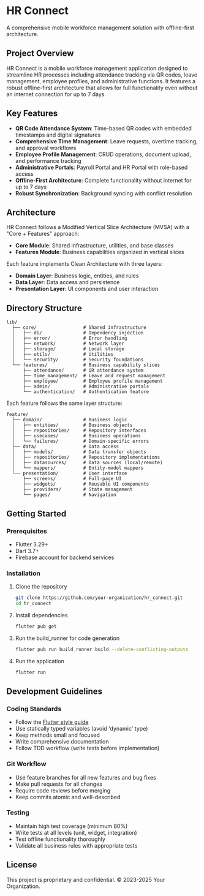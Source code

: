 # HR Connect

A comprehensive mobile workforce management solution with offline-first architecture.

## Project Overview

HR Connect is a mobile workforce management application designed to streamline HR processes including attendance tracking via QR codes, leave management, employee profiles, and administrative functions. It features a robust offline-first architecture that allows for full functionality even without an internet connection for up to 7 days.

## Key Features

- **QR Code Attendance System**: Time-based QR codes with embedded timestamps and digital signatures
- **Comprehensive Time Management**: Leave requests, overtime tracking, and approval workflows
- **Employee Profile Management**: CRUD operations, document upload, and performance tracking
- **Administrative Portals**: Payroll Portal and HR Portal with role-based access
- **Offline-First Architecture**: Complete functionality without internet for up to 7 days
- **Robust Synchronization**: Background syncing with conflict resolution

## Architecture

HR Connect follows a Modified Vertical Slice Architecture (MVSA) with a "Core + Features" approach:
- **Core Module**: Shared infrastructure, utilities, and base classes
- **Features Module**: Business capabilities organized in vertical slices

Each feature implements Clean Architecture with three layers:
- **Domain Layer**: Business logic, entities, and rules
- **Data Layer**: Data access and persistence
- **Presentation Layer**: UI components and user interaction

## Directory Structure

```
lib/
  ├── core/                 # Shared infrastructure
  │   ├── di/               # Dependency injection
  │   ├── error/            # Error handling
  │   ├── network/          # Network layer
  │   ├── storage/          # Local storage
  │   ├── utils/            # Utilities
  │   └── security/         # Security foundations
  └── features/             # Business capability slices
      ├── attendance/       # QR attendance system
      ├── time_management/  # Leave and request management
      ├── employee/         # Employee profile management
      ├── admin/            # Administrative portals
      └── authentication/   # Authentication feature
```

Each feature follows the same layer structure:
```
feature/
  ├── domain/               # Business logic
  │   ├── entities/         # Business objects
  │   ├── repositories/     # Repository interfaces
  │   ├── usecases/         # Business operations
  │   └── failures/         # Domain-specific errors
  ├── data/                 # Data access
  │   ├── models/           # Data transfer objects
  │   ├── repositories/     # Repository implementations
  │   ├── datasources/      # Data sources (local/remote)
  │   └── mappers/          # Entity-model mappers
  └── presentation/         # User interface
      ├── screens/          # Full-page UI
      ├── widgets/          # Reusable UI components
      ├── providers/        # State management
      └── pages/            # Navigation
```

## Getting Started

### Prerequisites
- Flutter 3.29+
- Dart 3.7+
- Firebase account for backend services

### Installation
1. Clone the repository
   ```bash
   git clone https://github.com/your-organization/hr_connect.git
   cd hr_connect
   ```

2. Install dependencies
   ```bash
   flutter pub get
   ```

3. Run the build_runner for code generation
   ```bash
   flutter pub run build_runner build --delete-conflicting-outputs
   ```

4. Run the application
   ```bash
   flutter run
   ```

## Development Guidelines

### Coding Standards
- Follow the [Flutter style guide](https://github.com/flutter/flutter/wiki/Style-guide-for-Flutter-repo)
- Use statically typed variables (avoid 'dynamic' type)
- Keep methods small and focused
- Write comprehensive documentation
- Follow TDD workflow (write tests before implementation)

### Git Workflow
- Use feature branches for all new features and bug fixes
- Make pull requests for all changes
- Require code reviews before merging
- Keep commits atomic and well-described

### Testing
- Maintain high test coverage (minimum 80%)
- Write tests at all levels (unit, widget, integration)
- Test offline functionality thoroughly
- Validate all business rules with appropriate tests

## License

This project is proprietary and confidential. © 2023-2025 Your Organization.
